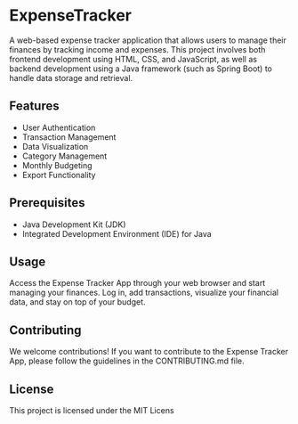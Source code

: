 # ExpenseTracker
A web-based expense tracker application that allows users to manage their finances by tracking income and expenses. This project involves both frontend development using HTML, CSS, and JavaScript, as well as backend development using a Java framework (such as Spring Boot) to handle data storage and retrieval.

## Features
- User Authentication
- Transaction Management
- Data Visualization
- Category Management
- Monthly Budgeting
- Export Functionality

## Prerequisites
+ Java Development Kit (JDK)
+ Integrated Development Environment (IDE) for Java

## Usage
Access the Expense Tracker App through your web browser and start managing your finances. Log in, add transactions, visualize your financial data, and stay on top of your budget.

## Contributing
We welcome contributions! If you want to contribute to the Expense Tracker App, please follow the guidelines in the CONTRIBUTING.md file.

## License
This project is licensed under the MIT Licens
